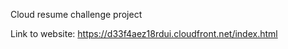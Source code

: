 Cloud resume challenge project

Link to website: https://d33f4aez18rdui.cloudfront.net/index.html



